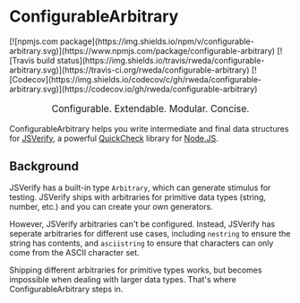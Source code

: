 # ConfigurableArbitrary
<div style="text-align; center;">
  [![npmjs.com package](https://img.shields.io/npm/v/configurable-arbitrary.svg)](https://www.npmjs.com/package/configurable-arbitrary)
  [![Travis build status](https://img.shields.io/travis/rweda/configurable-arbitrary.svg)](https://travis-ci.org/rweda/configurable-arbitrary)
  [![Codecov](https://img.shields.io/codecov/c/gh/rweda/configurable-arbitrary.svg)](https://codecov.io/gh/rweda/configurable-arbitrary)
</div>
<p style="text-align: center; font-size: 120%;">
  Configurable.  Extendable.  Modular.  Concise.
</p>

ConfigurableArbitrary helps you write intermediate and final data structures for [JSVerify][jsverify], a powerful
[QuickCheck][] library for [Node.JS][].

## Background

JSVerify has a built-in type `Arbitrary`, which can generate stimulus for testing.  JSVerify ships with arbitraries for
primitive data types (string, number, etc.) and you can create your own generators.

However, JSVerify arbitraries can't be configured.  Instead, JSVerify has seperate arbitraries for different use cases,
including `nestring` to ensure the string has contents, and `asciistring` to ensure that characters can only come from
the ASCII character set.

Shipping different arbitraries for primitive types works, but becomes impossible when dealing with larger data types.
That's where ConfigurableArbitrary steps in.

[jsverify]: https://github.com/jsverify/jsverify
[jsc-types]: https://github.com/jsverify/jsverify#types
[QuickCheck]: https://en.wikipedia.org/wiki/QuickCheck
[Node.js]: https://nodejs.org/en/
